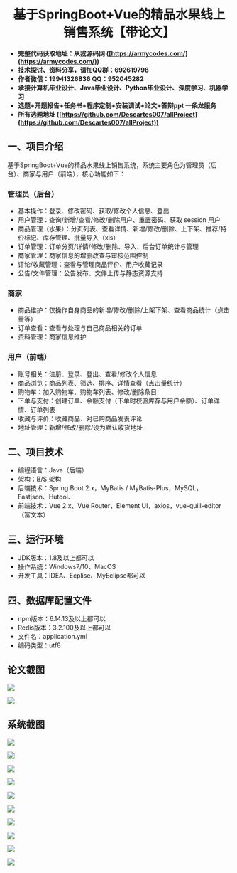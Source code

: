 ﻿<h1 align="center">基于SpringBoot+Vue的精品水果线上销售系统【带论文】</h1></p>

- <b>完整代码获取地址：从戎源码网 ([https://armycodes.com/](https://armycodes.com/))</b>
- <b>技术探讨、资料分享，请加QQ群：692619798</b>
- <b>作者微信：19941326836  QQ：952045282</b>
- <b>承接计算机毕业设计、Java毕业设计、Python毕业设计、深度学习、机器学习</b>
- <b>选题+开题报告+任务书+程序定制+安装调试+论文+答辩ppt 一条龙服务</b>
- <b>所有选题地址 ([https://github.com/Descartes007/allProject](https://github.com/Descartes007/allProject)) </b>

## 一、项目介绍

基于SpringBoot+Vue的精品水果线上销售系统，系统主要角色为管理员（后台）、商家与用户（前端），核心功能如下：
### 管理员（后台）
- 基本操作：登录、修改密码、获取/修改个人信息、登出
- 用户管理：查询/新增/查看/修改/删除用户、重置密码、获取 session 用户
- 商品管理（水果）：分页列表、查看详情、新增/修改/删除、上下架、推荐/特价标记、库存管理、批量导入（xls）
- 订单管理：订单分页/详情/修改/删除、导入、后台订单统计与管理
- 商家管理：商家信息的增删改查与审核范围控制
- 评论/收藏管理：查看与管理商品评价、用户收藏记录
- 公告/文件管理：公告发布、文件上传与静态资源支持
### 商家
- 商品维护：仅操作自身商品的新增/修改/删除/上架下架、查看商品统计（点击量等）
- 订单查看：查看与处理与自己商品相关的订单
- 资料管理：商家信息维护
### 用户（前端）
- 账号相关：注册、登录、登出、查看/修改个人信息
- 商品浏览：商品列表、筛选、排序、详情查看（点击量统计）
- 购物车：加入购物车、购物车列表、修改/删除条目
- 下单与支付：创建订单、余额支付（下单时校验库存与用户余额）、订单详情、订单列表
- 收藏与评价：收藏商品、对已购商品发表评论
- 地址管理：新增/修改/删除/设为默认收货地址

## 二、项目技术

- 编程语言：Java（后端）
- 架构：B/S 架构
- 后端技术：Spring Boot 2.x，MyBatis / MyBatis-Plus，MySQL，Fastjson、Hutool、
- 前端技术：Vue 2.x、Vue Router，Element UI，axios，vue-quill-editor（富文本）


## 三、运行环境

- JDK版本：1.8及以上都可以
- 操作系统：Windows7/10、MacOS
- 开发工具：IDEA、Ecplise、MyEclipse都可以

## 四、数据库配置文件

- npm版本：6.14.13及以上都可以
- Redis版本：3.2.100及以上都可以
- 文件名：application.yml
- 编码类型：utf8

## 论文截图

![](screenshot/1.png)

![](screenshot/2.png)

## 系统截图

![](screenshot/3.png)

![](screenshot/4.png)

![](screenshot/5.png)

![](screenshot/6.png)

![](screenshot/7.png)

![](screenshot/8.png)

![](screenshot/9.png)

![](screenshot/10.png)

![](screenshot/11.png)

![](screenshot/12.png)
